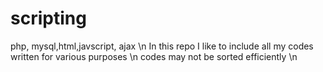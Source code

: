scripting
=========

php, mysql,html,javscript, ajax \n
In this repo I like to include all my codes written for various purposes \n
codes may not be sorted efficiently \n